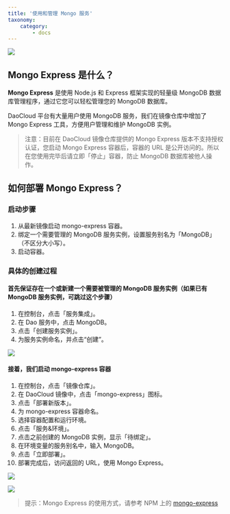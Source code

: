 ```yaml
---
title: '使用和管理 Mongo 服务'
taxonomy:
    category:
        - docs
---
```


![](http://blog.daocloud.io/wp-content/uploads/2015/05/MongoDB.png)

## Mongo Express 是什么？

**Mongo Express** 是使用 Node.js 和 Express 框架实现的轻量级 MongoDB 数据库管理程序，通过它您可以轻松管理您的 MongoDB 数据库。

DaoCloud 平台有大量用户使用 MongoDB 服务，我们在镜像仓库中增加了 Mongo Express 工具，方便用户管理和维护 MongoDB 实例。

> 注意：目前在 DaoCloud 镜像仓库提供的 Mongo Express 版本不支持授权认证，您启动 Mongo Express 容器后，容器的 URL 是公开访问的。所以在您使用完毕后请立即「停止」容器，防止 MongoDB 数据库被他人操作。

## 如何部署 Mongo Express？

### 启动步骤

1. 从最新镜像启动 mongo-express 容器。
2. 绑定一个需要管理的 MongoDB 服务实例，设置服务别名为「MongoDB」（不区分大小写）。
3. 启动容器。

### 具体的创建过程

#### 首先保证存在一个或新建一个需要被管理的 MongoDB 服务实例（如果已有 MongoDB 服务实例，可跳过这个步骤）

1. 在控制台，点击「服务集成」。
2. 在 Dao 服务中，点击 MongoDB。
3. 点击「创建服务实例」。
4. 为服务实例命名，并点击“创建”。

![](http://blog.daocloud.io/wp-content/uploads/2015/05/mongo-express-1.jpg)

#### 接着，我们启动 mongo-express 容器

1. 在控制台，点击「镜像仓库」。
2. 在 DaoCloud 镜像中，点击「mongo-express」图标。
3. 点击「部署新版本」。
4. 为 mongo-express 容器命名。
5. 选择容器配置和运行环境。
6. 点击「服务&环境」。
7. 点击之前创建的 MongoDB 实例，显示「待绑定」。
8. 在环境变量的服务别名中，输入 MongoDB。
9. 点击「立即部署」。
10. 部署完成后，访问返回的 URL，使用 Mongo Express。

![](http://blog.daocloud.io/wp-content/uploads/2015/05/mongo-express-2.jpg)

![](http://blog.daocloud.io/wp-content/uploads/2015/05/mongo-express-3.jpg)

> 提示：Mongo Express 的使用方式，请参考 NPM 上的 [mongo-express](https://www.npmjs.com/package/mongo-express)
